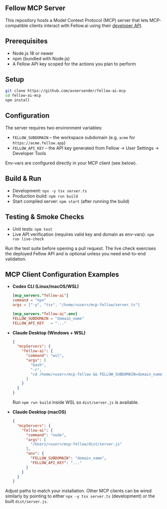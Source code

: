 ## Fellow MCP Server

This repository hosts a Model Context Protocol (MCP) server that lets MCP-compatible clients interact with Fellow.ai using their [developer API](https://developers.fellow.ai/).

## Prerequisites

- Node.js 18 or newer
- npm (bundled with Node.js)
- A Fellow API key scoped for the actions you plan to perform

## Setup

```bash
git clone https://github.com/avnersender/fellow-ai-mcp
cd fellow-ai-mcp
npm install
```

## Configuration

The server requires two environment variables:

- `FELLOW_SUBDOMAIN` – the workspace subdomain (e.g. `acme` for `https://acme.fellow.app`)
- `FELLOW_API_KEY` – the API key generated from Fellow → User Settings → Developer Tools

Env-vars are configured  directly in your MCP client (see below).

## Build & Run

- Development: `npx -y tsx server.ts`
- Production build: `npm run build`
- Start compiled server: `npm start` (after running the build)

## Testing & Smoke Checks

- Unit tests: `npm test`
- Live API verification (requires valid key and domain as env-vars): `npm run live-check`

Run the test suite before opening a pull request. The live check exercises the deployed Fellow API and is optional unless you need end-to-end validation.

## MCP Client Configuration Examples

- **Codex CLI (Linux/macOS/WSL)**

  ```toml
  [mcp_servers."fellow-ai"]
  command = "npx"
  args = ["-y", "tsx", "/home/<user>/mcp-fellow/server.ts"]
  
  [mcp_servers."fellow-ai".env]
  FELLOW_SUBDOMAIN = "domain_name"
  FELLOW_API_KEY   = "..."
  ```

- **Claude Desktop (Windows + WSL)**

  ```json
  {
    "mcpServers": {
      "fellow-ai": {
        "command": "wsl",
        "args": [
          "bash",
          "-c",
          "cd /home/<user>/mcp-fellow && FELLOW_SUBDOMAIN=domain_name FELLOW_API_KEY=... node dist/server.js"
        ]
      }
    }
  }
  ```

  Run `npm run build` inside WSL so `dist/server.js` is available.

- **Claude Desktop (macOS)**

  ```json
  {
    "mcpServers": {
      "fellow-ai": {
        "command": "node",
        "args": [
          "/Users/<user>/mcp-fellow/dist/server.js"
        ],
        "env": {
          "FELLOW_SUBDOMAIN": "domain_name",
          "FELLOW_API_KEY": "..."
        }
      }
    }
  }
  ```

Adjust paths to match your installation. Other MCP clients can be wired similarly by pointing to either `npx -y tsx server.ts` (development) or the built `dist/server.js`.